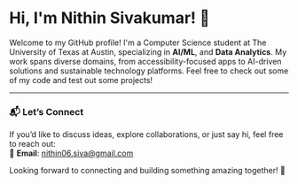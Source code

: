 # Hi, I'm Nithin Sivakumar! 👋  
Welcome to my GitHub profile! I'm a Computer Science student at The University of Texas at Austin, specializing in **AI/ML**, and **Data Analytics**. My work spans diverse domains, from accessibility-focused apps to AI-driven solutions and sustainable technology platforms. Feel free to check out some of my code and test out some projects!

---

### 📬 **Let’s Connect**  
If you’d like to discuss ideas, explore collaborations, or just say hi, feel free to reach out:  
📧 **Email**: [nithin06.siva@gmail.com](mailto:nithin06.siva@gmail.com)  

Looking forward to connecting and building something amazing together! 🚀  
